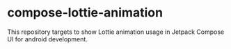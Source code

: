 # compose-lottie-animation
This repository targets to show Lottie animation usage in Jetpack Compose UI for android development.
